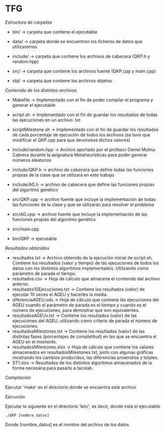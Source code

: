 # TFG
*Estructura de carpetas*

  - bin/ -> carpeta que contiene el ejecutable
	
  - data/ -> carpeta donde se encuentran los ficheros de datos que utilizaremos
	
  - include/ -> carpeta que contiene los archivos de cabecera (QKP.h y random.hpp)
	
  - src/ -> carpeta que contiene los archivos fuente (QKP.cpp y main.cpp)
	
  - obj/ -> carpeta que contiene los archivos objetos
	
*Contenido de los distintos archivos*

  - Makefile -> Implementado con el fin de poder compilar el programa y generar el ejecutable
  
  - script.sh -> Implementado con el fin de guardar los resultados de todas las ejecuciones en un archivo .txt

  - scriptMilestone.sh -> Implementado con el fin de guardar los resultados de cada porcentaje de ejecución de todos los archivos (se tuvo que modificar el QKP.cpp para que devolviese dichos valores) 
	
  - include/random.hpp -> Archivo aportado por el profesor Daniel Molina Cabrera durante la asignatura Metaheurísticas para poder generar números aleatorios
	
  - include/QKP.h -> archivo de cabecera que define todas las funciones propias de la clase que se utilizará en este trabajo
  
  - include/AG.h -> archivo de cabecera que define las funciones propias del algoritmo genético
	
  - src/QKP.cpp -> archivo fuente que incluye la implementación de todas las funciones de la clase y que se utilizarán para resolver el problema

  - src/AG.cpp -> archivo fuente que incluye la implementación de las funciones propias del algoritmo genético
	
  - src/main.cpp
	
  - bin/QKP -> ejecutable

*Resultados obtenidos*
  - resultados.txt -> Archivo obtenido de la ejecución inicial de script.sh. Contiene los resultados (valor y tiempo) de las ejecuciones de todos los datos con los distintos algoritmos implementados. Utilizando como parámetro de parada el tiempo.
  - resultados.csv -> Hoja de cálculo que almacena el contenido del archivo anterior.
  - resultados10Ejecuciones.txt -> Contiene los resultados (valor) de ejecutar 10 veces el AGEU y hacerles la media.
  - diferenciaAGEU.ods -> Hoja de cálculo que contiene las ejecuciones del AGEU cuando el parámetro de parada es el tiempo y cuando es el número de ejecuciones, para demostrar que son equivalentes.
  - resultadosAGEUv.txt -> Contiene los resultados (valor) de las ejecuciones del AGEU, utilizando como criterio de parada el número de ejecuciones.
  - resultadosMilestones.txt -> Contiene los resultados (valor) de las distintas fases (porcentajes de completitud) en las que se encuentra el AGEU en el momento.
  - resultadosMilestones.xlsx -> Hoja de cálculo que contiene los valores almacenados en resultadosMilestones.txt, junto con algunas gráficas mostrando los cambios producidos, las diferencias proemdios y totales.
  - ST1.xlsx -> Resultados de los distintos algoritmos almacenados de la forma necesaria para pasarlo a tacolab.

*Compilación*

Ejecutar 'make' en el directorio donde se encuentra este archivo
	
*Ejecución*

Ejecutar lo siguiente en el directorio 'bin/', es decir, donde está el ejecutable

	./QKP [nombre_datos]
	
 Donde [nombre_datos] es el nombre del archivo de los datos
